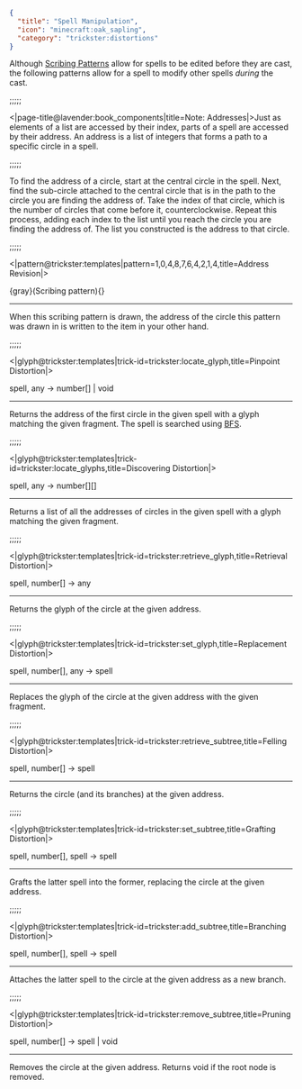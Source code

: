 ```json
{
  "title": "Spell Manipulation",
  "icon": "minecraft:oak_sapling",
  "category": "trickster:distortions"
}
```

Although [Scribing Patterns](^trickster:editing) allow for spells to be edited before they are cast, 
the following patterns allow for a spell to modify other spells *during* the cast.

;;;;;

<|page-title@lavender:book_components|title=Note: Addresses|>Just as elements of a list are accessed by their index, 
parts of a spell are accessed by their address. 
An address is a list of integers that forms a path to a specific circle in a spell.

;;;;;

To find the address of a circle, start at the central circle in the spell. Next, find the sub-circle attached to the central circle that is in the
path to the circle you are finding the address of. Take the index of that circle, which is the number of circles that come before it, counterclockwise. 
Repeat this process, adding each index to the list until you reach the circle you are finding the address of. The list you constructed is the address to
that circle.

;;;;;

<|pattern@trickster:templates|pattern=1\,0\,4\,8\,7\,6\,4\,2\,1\,4,title=Address Revision|>

{gray}(Scribing pattern){}

---

When this scribing pattern is drawn, the address of the circle this pattern was drawn in is written to the item in your other hand.

;;;;;

<|glyph@trickster:templates|trick-id=trickster:locate_glyph,title=Pinpoint Distortion|>

spell, any -> number[] | void

---

Returns the address of the first circle in the given spell with a glyph matching the given fragment. 
The spell is searched using [BFS](https://en.wikipedia.org/wiki/Breadth-first_search).

;;;;;

<|glyph@trickster:templates|trick-id=trickster:locate_glyphs,title=Discovering Distortion|>

spell, any -> number[][]

---

Returns a list of all the addresses of circles in the given spell with a glyph matching the given fragment.

;;;;;

<|glyph@trickster:templates|trick-id=trickster:retrieve_glyph,title=Retrieval Distortion|>

spell, number[] -> any

---

Returns the glyph of the circle at the given address.

;;;;;

<|glyph@trickster:templates|trick-id=trickster:set_glyph,title=Replacement Distortion|>

spell, number[], any -> spell

---

Replaces the glyph of the circle at the given address with the given fragment.

;;;;;

<|glyph@trickster:templates|trick-id=trickster:retrieve_subtree,title=Felling Distortion|>

spell, number[] -> spell

---

Returns the circle (and its branches) at the given address.

;;;;;

<|glyph@trickster:templates|trick-id=trickster:set_subtree,title=Grafting Distortion|>

spell, number[], spell -> spell

---

Grafts the latter spell into the former, replacing the circle at the given address.

;;;;;

<|glyph@trickster:templates|trick-id=trickster:add_subtree,title=Branching Distortion|>

spell, number[], spell -> spell

---

Attaches the latter spell to the circle at the given address as a new branch.

;;;;;

<|glyph@trickster:templates|trick-id=trickster:remove_subtree,title=Pruning Distortion|>

spell, number[] -> spell | void

---

Removes the circle at the given address. Returns void if the root node is removed.